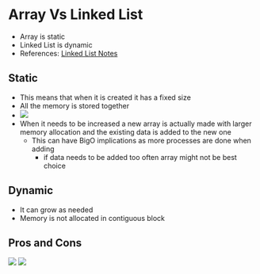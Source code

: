 # Array Vs Linked List
- Array is static 
- Linked List is dynamic
- References: [Linked List Notes](https://github.com/OliverSpeir/Reading-Notes/blob/main/401/LinkedListNotes.md)
## Static
- This means that when it is created it has a fixed size 
- All the memory is stored together 
- <img src = "https://i.imgur.com/V89id7k.png"/>
- When it needs to be increased a new array is actually made with larger memory allocation and the existing data is added to the new one
    - This can have BigO implications as more processes are done when adding 
        - if data needs to be added too often array might not be best choice

## Dynamic 
- It can grow as needed 
- Memory is not allocated in contiguous block


## Pros and Cons

<img src ="https://i.imgur.com/mWVvrzC.png"/>
<img src = "https://i.imgur.com/DGRQJ5p.png"/>
